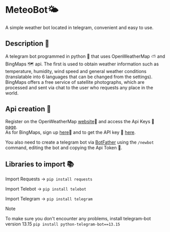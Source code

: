 # MeteoBot🌤
A simple weather bot located in telegram, convenient and easy to use.

## Description 📃

A telegram bot programmed in python 🐍 that uses OpenWeatherMap ⛅ and BingMaps 🗺️ api.  The first is used to obtain weather information such as temperature, humidity, wind speed and general weather conditions (translatable into 6 languages that can be changed from the settings).  BingMaps offers a free service of satellite photographs, which are processed and sent via chat to the user who requests any place in the world.


## Api creation 🔑

Register on the OpenWeatherMap [website](https://home.openweathermap.org/users/sign_in)👤 and access the Api Keys 🔑 [page](https://home.openweathermap.org/api_keys).  
As for BingMaps, sign up [here](https://www.bingmapsportal.com/)👤 and to get the API key 🔑 [here](https://www.bingmapsportal.com/Application).

You also need to create a telegram bot via [BotFather](https://t.me/BotFather) using the `/newbot` command, editing the bot and copying the Api Token 🔑.


## Libraries to import 📚

Import Requests -> 
`pip install requests`

Import Telebot -> 
`pip install telebot`

Import Telegram -> 
`pip install telegram`


> [!NOTE]
> To make sure you don't encounter any problems, install telegram-bot version 13.15 `pip install python-telegram-bot==13.15`